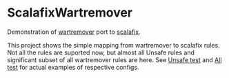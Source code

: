 # ScalafixWartremover
Demonstration of [wartremover](http://www.wartremover.org/doc/warts.html) port to [scalafix](https://scalacenter.github.io/scalafix/docs/users/rules). 

This project shows the simple mapping from wartremover to scalafix rules. Not all the rules are suported now, but almost all Unsafe rules and significant subset of all wartremover rules are here. 
See [Unsafe test](https://github.com/vovapolu/ScalafixWartremover/blob/master/scalafix/input/src/main/scala/fix/ScalafixWartremoverUnsafe.scala) and
[All test](https://github.com/vovapolu/ScalafixWartremover/blob/master/scalafix/input/src/main/scala/fix/ScalafixWartremoverAll.scala) for actual examples of respective configs. 
